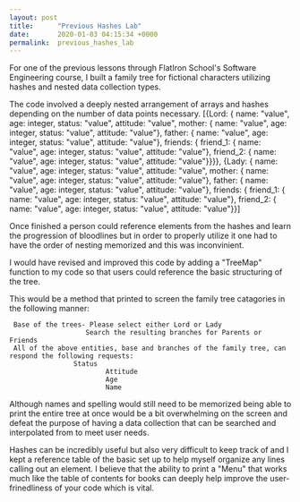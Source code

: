 ```yaml
---
layout: post
title:      "Previous Hashes Lab"
date:       2020-01-03 04:15:34 +0000
permalink:  previous_hashes_lab
---
```



For one of the previous lessons through FlatIron School's Software Engineering course, I built a family tree for fictional characters utilizing hashes and nested data collection types.

The code involved a deeply nested arrangement of arrays and hashes depending on the number of data points necessary. 
                [{Lord: {
								     name: "value", 
										 age: integer, 
										 status: "value", 
										 attitude: "value", 
										 mother: {
										       name: "value", 
													 age: integer, 
													 status: "value", 
													 attitude: "value"}, 
										father: {
										      name: "value", 
													age: integer, 
													status: "value", 
													attitude: "value"}, 
								  	friends: {
									        friend_1: {
												         name: "value",
																 age: integer, 
																 status: "value", 
																 attitude: "value"}, 
												   friend_2: {
												         name: "value", 
																 age: integer, 
																 status: "value", 
																 attitude: "value"}}}},
								{Lady: {
								        name: "value", 
												age: integer, 
												status: "value", 
												attitude: "value", 
												mother: {
												        name: "value", 
																age: integer, 
																status: "value", 
																attitude: "value"}, 
											 father: {
											          name: "value",
																age: integer,
																status: "value", 
																attitude: "value"}, 
											 friends: {
											          friend_1: {
																       name: "value", 
																			 age: integer, 
																			 status: "value", 
																			 attitude: "value"}, 
																friend_2: {
																        name: "value", 
																				age: integer, 
																				status: "value", 
																				attitude: "value"}}]

Once finished a person could reference elements from the hashes and learn the progression of bloodlines but in order to properly utilize it one had to have the order of nesting memorized and this was inconvinient. 

I would have revised and improved this code by adding a "TreeMap" function to my code so that users could reference the basic structuring of the tree.

This would be a method that printed to screen the family tree catagories in the following manner:

     Base of the trees- Please select either Lord or Lady
				       Search the resulting branches for Parents or Friends
     All of the above entities, base and branches of the family tree, can respond the following requests:
			        Status
							Attitude
							Age
							Name
		
Although names and spelling would still need to be memorized being able to print the entire tree at once would be a bit overwhelming on the screen and defeat the purpose of having a data collection that can be searched and interpolated from to meet user needs.

Hashes can be incredibly useful but also very difficult to keep track of and I kept a reference table of the basic set up to help myself organize any lines calling out an element. I believe that the ability to print a "Menu" that works much like the table of contents for books can deeply help improve the user-frinedliness of your code which is vital.
              
			
